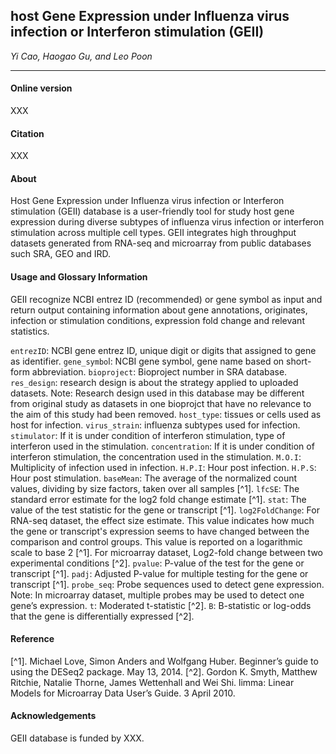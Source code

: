 ## host Gene Expression under Influenza virus infection or Interferon stimulation (GEII)
*Yi Cao, Haogao Gu, and Leo Poon*

---

#### Online version
XXX

#### Citation
XXX
#### About
Host Gene Expression under Influenza virus infection or Interferon stimulation (GEII) database is a user-friendly tool for study host gene expression during diverse subtypes of influenza virus infection or interferon stimulation across multiple cell types. GEII integrates high throughput datasets generated from RNA-seq and microarray from public databases such SRA, GEO and IRD. 

#### Usage and Glossary Information
GEII recognize NCBI entrez ID (recommended) or gene symbol as input and return output containing information about gene annotations, originates, infection or stimulation conditions, expression fold change and relevant statistics. 

`entrezID`: NCBI gene entrez ID, unique digit or digits that assigned to gene as identifier. 
`gene_symbo`l: NCBI gene symbol, gene name based on short-form abbreviation.
`bioproject`: Bioproject number in SRA database.
`res_design`: research design is about the strategy applied to uploaded datasets. Note: Research design used in this database may be different from original study as datasets in one bioprojct that have no relevance to the aim of this study had been removed. 
`host_type`: tissues or cells used as host for infection.
`virus_strain`: influenza subtypes used for infection.
`stimulator`: If it is under condition of interferon stimulation, type of interferon used in the stimulation.
`concentration`: If it is under condition of interferon stimulation, the concentration used in the stimulation.
`M.O.I`: Multiplicity of infection used in infection.
`H.P.I`: Hour post infection.
`H.P.S`: Hour post stimulation.
`baseMean`: The average of the normalized count values, dividing by size factors, taken over all samples [^1].
`lfcSE`: The standard error estimate for the log2 fold change estimate [^1].
`stat`: The value of the test statistic for the gene or transcript [^1].
`log2FoldChange`: For RNA-seq dataset, the effect size estimate. This value indicates how much the gene or transcript's expression seems to have changed between the comparison and control groups. This value is reported on a logarithmic scale to base 2 [^1]. For microarray dataset, Log2-fold change between two experimental conditions [^2].
`pvalue`: P-value of the test for the gene or transcript [^1].
`padj`: Adjusted P-value for multiple testing for the gene or transcript [^1].
`probe_seq`: Probe sequences used to detect gene expression. Note: In microarray dataset, multiple probes may be used to detect one gene’s expression. 
`t`: Moderated t-statistic [^2].
`B`: B-statistic or log-odds that the gene is differentially expressed [^2].

#### Reference	
[^1]. Michael Love, Simon Anders and Wolfgang Huber. Beginner’s guide to using the DESeq2 package. May 13, 2014.
[^2]. Gordon K. Smyth, Matthew Ritchie, Natalie Thorne, James Wettenhall and Wei Shi. limma: Linear Models for Microarray Data User’s Guide. 3 April 2010.

#### Acknowledgements
GEII database is funded by XXX. 



